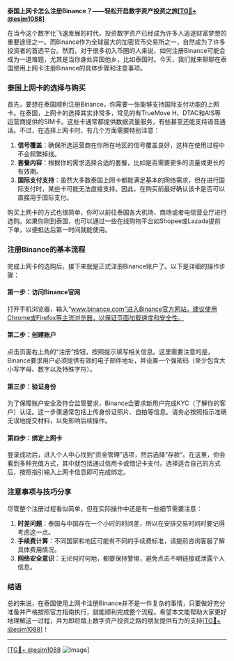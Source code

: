 **泰国上网卡怎么注册Binance？——轻松开启数字资产投资之旅[[TG💪+ @esim1088](https://t.me/s/esim1088)]**

在当今这个数字化飞速发展的时代，投资数字资产已经成为许多人追逐财富梦想的重要途径之一。而Binance作为全球最大的加密货币交易所之一，自然成为了许多投资者的首选平台。然而，对于很多初入币圈的人来说，如何注册Binance可能会成为一道难题，尤其是当你身处异国他乡，比如泰国时。今天，我们就来聊聊在泰国使用上网卡注册Binance的具体步骤和注意事项。

### 泰国上网卡的选择与购买

首先，要想在泰国顺利注册Binance，你需要一张能够支持国际支付功能的上网卡。在泰国，上网卡的选择其实非常多，常见的有TrueMove H、DTAC和AIS等运营商提供的SIM卡。这些卡通常都提供数据流量服务，有些甚至还能支持语音通话。不过，在选择上网卡时，有几个方面需要特别注意：

1. **信号覆盖**：确保所选运营商在你所在地区的信号覆盖良好，这样在使用过程中不会频繁掉线。
2. **套餐内容**：根据你的需求选择合适的套餐，比如是否需要更多的流量或更长的有效期。
3. **国际支付支持**：虽然大多数泰国上网卡都能满足基本的网络需求，但在进行国际支付时，某些卡可能无法直接支持。因此，在购买前最好确认该卡是否可以直接用于国际支付。

购买上网卡的方式也很简单，你可以前往泰国各大机场、商场或者电信营业厅进行选购。如果你刚到泰国，也可以通过一些在线购物平台如Shopee或Lazada提前下单，以便抵达后第一时间就能使用。

### 注册Binance的基本流程

完成上网卡的选购后，接下来就是正式注册Binance账户了。以下是详细的操作步骤：

#### 第一步：访问Binance官网
打开手机浏览器，输入“www.binance.com”进入Binance官方网站。建议使用Chrome或Firefox等主流浏览器，以保证页面加载速度和安全性。

#### 第二步：创建账户
点击页面右上角的“注册”按钮，按照提示填写相关信息。这里需要注意的是，Binance要求用户必须提供有效的电子邮件地址，并设置一个强密码（至少包含大小写字母、数字以及特殊字符）。

#### 第三步：验证身份
为了保障账户安全及符合监管要求，Binance会要求新用户完成KYC（了解你的客户）认证。这一步骤通常包括上传身份证照片、自拍等信息。请务必按照指示准确无误地提交材料，以免影响后续操作。

#### 第四步：绑定上网卡
登录成功后，进入个人中心找到“资金管理”选项，然后选择“存款”。在这里，你会看到多种充值方式，其中就包括通过信用卡或借记卡支付。选择适合自己的方式后，按照指引输入上网卡信息即可完成绑定。

### 注意事项与技巧分享

尽管整个注册过程看似简单，但在实际操作中还是有一些细节需要注意：

1. **时差问题**：泰国与中国存在一个小时的时间差，所以在安排交易时间时要记得考虑这一点。
2. **手续费计算**：不同国家和地区可能有不同的手续费标准，请提前咨询客服了解具体费用情况。
3. **网络安全意识**：无论何时何地，都要保持警惕，避免点击不明链接或泄露个人信息。

### 结语

总的来说，在泰国使用上网卡注册Binance并不是一件复杂的事情，只要做好充分准备并严格按照官方指南执行，就能顺利完成整个流程。希望本文能帮助大家更好地理解这一过程，并为即将踏上数字资产投资之路的朋友提供有力的支持[[TG💪+ @esim1088](https://t.me/s/esim1088)]！

---

[[TG💪+ @esim1088](https://t.me/s/esim1088) ![Image](https://i.postimg.cc/4NQfJmqS/Snipaste-2025-05-13-00-14-12.png)]